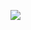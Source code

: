 [![](https://www.herokucdn.com/deploy/button.png)](https://heroku.com/deploy?template=https://github.com/maodog/jyjviok.git)
